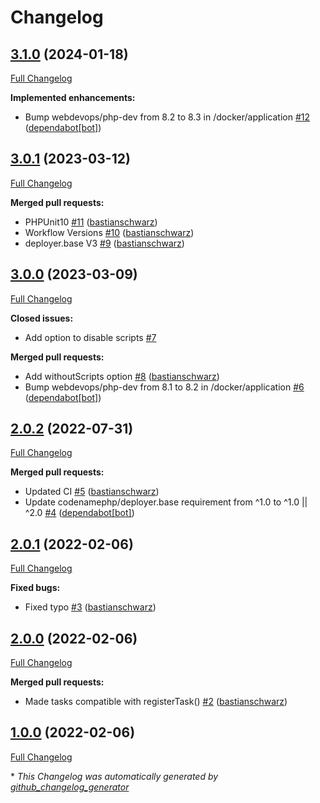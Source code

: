 # Changelog

## [3.1.0](https://github.com/codenamephp/deployer.composer/tree/3.1.0) (2024-01-18)

[Full Changelog](https://github.com/codenamephp/deployer.composer/compare/3.0.1...3.1.0)

**Implemented enhancements:**

- Bump webdevops/php-dev from 8.2 to 8.3 in /docker/application [\#12](https://github.com/codenamephp/deployer.composer/pull/12) ([dependabot[bot]](https://github.com/apps/dependabot))

## [3.0.1](https://github.com/codenamephp/deployer.composer/tree/3.0.1) (2023-03-12)

[Full Changelog](https://github.com/codenamephp/deployer.composer/compare/3.0.0...3.0.1)

**Merged pull requests:**

- PHPUnit10 [\#11](https://github.com/codenamephp/deployer.composer/pull/11) ([bastianschwarz](https://github.com/bastianschwarz))
- Workflow Versions [\#10](https://github.com/codenamephp/deployer.composer/pull/10) ([bastianschwarz](https://github.com/bastianschwarz))
- deployer.base V3 [\#9](https://github.com/codenamephp/deployer.composer/pull/9) ([bastianschwarz](https://github.com/bastianschwarz))

## [3.0.0](https://github.com/codenamephp/deployer.composer/tree/3.0.0) (2023-03-09)

[Full Changelog](https://github.com/codenamephp/deployer.composer/compare/2.0.2...3.0.0)

**Closed issues:**

- Add option to disable scripts [\#7](https://github.com/codenamephp/deployer.composer/issues/7)

**Merged pull requests:**

- Add withoutScripts option [\#8](https://github.com/codenamephp/deployer.composer/pull/8) ([bastianschwarz](https://github.com/bastianschwarz))
- Bump webdevops/php-dev from 8.1 to 8.2 in /docker/application [\#6](https://github.com/codenamephp/deployer.composer/pull/6) ([dependabot[bot]](https://github.com/apps/dependabot))

## [2.0.2](https://github.com/codenamephp/deployer.composer/tree/2.0.2) (2022-07-31)

[Full Changelog](https://github.com/codenamephp/deployer.composer/compare/2.0.1...2.0.2)

**Merged pull requests:**

- Updated CI [\#5](https://github.com/codenamephp/deployer.composer/pull/5) ([bastianschwarz](https://github.com/bastianschwarz))
- Update codenamephp/deployer.base requirement from ^1.0 to ^1.0 || ^2.0 [\#4](https://github.com/codenamephp/deployer.composer/pull/4) ([dependabot[bot]](https://github.com/apps/dependabot))

## [2.0.1](https://github.com/codenamephp/deployer.composer/tree/2.0.1) (2022-02-06)

[Full Changelog](https://github.com/codenamephp/deployer.composer/compare/2.0.0...2.0.1)

**Fixed bugs:**

- Fixed typo [\#3](https://github.com/codenamephp/deployer.composer/pull/3) ([bastianschwarz](https://github.com/bastianschwarz))

## [2.0.0](https://github.com/codenamephp/deployer.composer/tree/2.0.0) (2022-02-06)

[Full Changelog](https://github.com/codenamephp/deployer.composer/compare/1.0.0...2.0.0)

**Merged pull requests:**

- Made tasks compatible with registerTask\(\) [\#2](https://github.com/codenamephp/deployer.composer/pull/2) ([bastianschwarz](https://github.com/bastianschwarz))

## [1.0.0](https://github.com/codenamephp/deployer.composer/tree/1.0.0) (2022-02-06)

[Full Changelog](https://github.com/codenamephp/deployer.composer/compare/b7421fddd1b790cc7c7f04d45d0a3ef5d3ac035e...1.0.0)



\* *This Changelog was automatically generated by [github_changelog_generator](https://github.com/github-changelog-generator/github-changelog-generator)*
